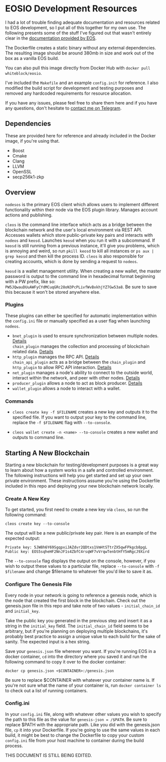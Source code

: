# EOSIO Development Resources

I had a lot of trouble finding adequate documentation and resources related to EOS development, so I put all of this together for my own use. The following presents some of the stuff I've figured out that wasn't entirely clear in the [documentation provided by EOS](https://developers.eos.io/).

The Dockerfile creates a static binary without any external dependencies. The resulting image should be around 380mb in size and work out of the box as a vanilla EOS build.

You can also pull this image directly from Docker Hub with `docker pull whiteblock/eosio`.

I've included the `Makefile` and an example `config.init` for reference. I also modified the build script for development and testing purposes and removed any hardcoded requirements for resource allocation.

If you have any issues, please feel free to share them here and if you have any questions, don't hesitate to [contact me on Telegram](https://t.me/zcole). 

## Dependencies

These are provided here for reference and already included in the Docker image, if you're using that. 

- Boost
- Cmake
- Clang
- LLVM
- OpenSSL
- secp256k1-zkp

## Overview

`nodesos` is the primary EOS client which allows users to implement different functionality within their node via the EOS plugin library. Manages account actions and publishing.   

`cleos` is the command line interface which acts as a bridge between the blockchain network and the user's local environment via REST API. Accesses wallets which store public-private key pairs and interacts with `nodeos` and `keosd`. Launches `keosd` when you run it with a subcommand. If `keosd` is still running from a previous instance, it'll give you problems, which is annoying and weird, so run `pkill keosd` to kill all instances or `ps aux | grep keosd` and then kill the process ID. `cleos` is also responsible for creating accounts, which is done by sending a request to `nodeos`. 
 
`keosd` is a wallet management utility. When creating a new wallet, the master password is output to the command line in hexadecimal format beginning with a PW prefix, like so: `PW5JQwauDUuAWFyCYdMCuqGRc28oN3PcPLivfWvBxkhjYZ7Gw53a8`. Be sure to save this because it won't be stored anywhere else.     

### Plugins

These plugins can either be specified for automatic implementation within the `config.ini` file or manually specified as a user flag when launching `nodeos`. 

- `bnet_plugin` is used to ensure synchronization between multiple nodes. [Details](https://developers.eos.io/eosio-nodeos/docs/bnet_plugin)  
`chain_plugin` manages the collection and processing of blockchain related data. [Details](https://developers.eos.io/eosio-nodeos/docs/chain_plugin)  
- `http_plugin` manages the RPC API. [Details](https://developers.eos.io/eosio-nodeos/docs/http_plugin)  
`chain_api_plugin` acts as a bridge between the `chain_plugin` and `http_plugin` to allow RPC API interaction. [Details](https://developers.eos.io/eosio-nodeos/docs/chain_api_plugin)  
- `net_plugin` manages a node's ability to connect to the outside world, interact within the network, and peer with other nodes. [Details](https://developers.eos.io/eosio-nodeos/docs/net_plugin)  
- `producer_plugin` allows a node to act as block producer. [Details](https://developers.eos.io/eosio-nodeos/docs/producer_plugin)
- `wallet_plugin` allows a node to interact with a wallet.  

### Commands 

- `cleos create key -f $FILENAME` creates a new key and outputs it to the specified file. If you want to output your key to the command line, replace the `-f $FILENAME` flag with `--to-console`.  

- `cleos wallet create -n <name> --to-console` creates a new wallet and outputs to command line. 

## Starting A New Blockchain

Starting a new blockchain for testing/development purposes is a great way to learn about how a system works in a safe and controlled environment.  
The following instructions will help you get started and set up your own private environment. These instructions assume you're using the Dockerfile included in this repo and deploying your new blockchain network locally. 

### Create A New Key

To get started, you first need to create a new key via `cleos`, so run the following command:

`cleos create key --to-console`

The output will be a new public/private key pair. Here is an example of the expected output:

`Private key: 5JW8h6Y69SgqpxiJAZdvr2QDtxs1VmHtSTtrZX5qwFPkgcb8pgL`  
`Public key: EOS5sqheHF2NnJF1s4ZbfC4rsqWF7vVrqwTenbtHfY5mRgcJ9Xird`

 The `--to-console` flag displays the output on the console, however, if you wish to output these values to a particular file, replace `--to-console` with `-f $filename` and change $filename to whatever file you'd like to save it as. 

### Configure The Genesis File

Every node in your network is going to reference a genesis node, which is the node that created the first block in the blockchain. Check out the genesis.json file in this repo and take note of two values - `initial_chain_id` and `initial_key`. 

Take the public key you generated in the previous step and insert it as a string in the `initial_key` field. The `initial_chain_id` field seems to be arbitrary, but if you're planning on deploying multiple blockchains, it's probably best practice to assign a unique value to each build for the sake of sanity. The expected input is a hex string. 

Save your `genesis.json` file wherever you want. If you're running EOS in a docker container, `cd` into the directory where you saved it and run the following command to copy it over to the docker container:

`docker cp genesis.json <$CONTAINER>:/genesis.json`

Be sure to replace $CONTAINER with whatever your container name is. If you're not sure what the name of your container is, run `docker container ls` to check out a list of running containers. 

### Config.ini

In your `config.ini` file, along with whatever other values you wish to specify the path to this file as the value for `genesis-json = /$PATH`. Be sure to replace $PATH with the appropriate path. Like you did with the genesis.json file, `cp` it into your Dockerfile. If you're going to use the same values in each build, it might be best to change the Dockerfile to copy your custom `config.ini` file from your host machine to container during the build process. 

THIS DOCUMENT IS STILL BEING EDITED. 









